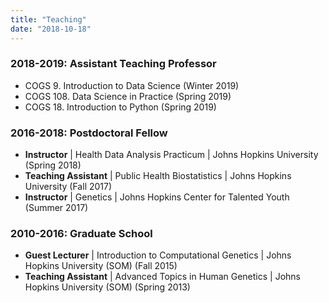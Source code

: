 ```yaml
---
title: "Teaching"
date: "2018-10-18"
---
```



### 2018-2019: Assistant Teaching Professor
- COGS 9. Introduction to Data Science (Winter 2019)
- COGS 108. Data Science in Practice (Spring 2019)
- COGS 18. Introduction to Python (Spring 2019)

### 2016-2018: Postdoctoral Fellow
- __Instructor__ | Health Data Analysis Practicum | Johns Hopkins University (Spring 2018)
- __Teaching Assistant__ | Public Health Biostatistics | Johns Hopkins University (Fall 2017)
- __Instructor__ | Genetics | Johns Hopkins Center for Talented Youth (Summer 2017)

### 2010-2016: Graduate School
-  __Guest Lecturer__ | Introduction to Computational Genetics | Johns Hopkins University (SOM) (Fall 2015)
-  __Teaching Assistant__ | Advanced Topics in Human Genetics | Johns Hopkins University (SOM) (Spring 2013)
